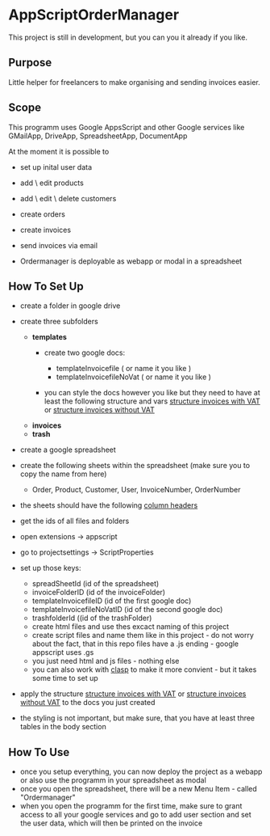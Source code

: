 # AppScriptOrderManager

This project is still in development, but you can you it already if you like.

## Purpose

Little helper for freelancers to make organising and sending invoices easier.

## Scope

This programm uses Google AppsScript and other Google services like GMailApp, DriveApp, SpreadsheetApp, DocumentApp

At the moment it is possible to 
- set up inital user data
- add \ edit products
- add \ edit \ delete customers
- create orders
- create invoices
- send invoices via email

- Ordermanager is deployable as webapp or modal in a spreadsheet

## How To Set Up

- create a folder in google drive 
- create three subfolders 
  - **templates**
    -  create two google docs: 
        - templateInvoicefile ( or name it you like )
        - templateInvoicefileNoVat ( or name it you like )

    - you can style the docs however you like but they need to have at least the following structure and vars [structure invoices with VAT](https://github.com/cjwelldone/OrderManager/blob/master/docstructure.md) or [structure invoices without VAT](https://github.com/cjwelldone/OrderManager/blob/master/docstructure_noVat.md)
  - **invoices**
  - **trash**
- create a google spreadsheet 
- create the following sheets within the spreadsheet (make sure you to copy the name from here)
  - Order, Product, Customer, User, InvoiceNumber, OrderNumber
- the sheets should have the following [column headers](https://github.com/cjwelldone/OrderManager/blob/master/sheetheaders.md)

- get the ids of all files and folders
- open extensions -> appscript
- go to projectsettings -> ScriptProperties
- set up those keys: 
  - spreadSheetId (id of the spreadsheet)
  - invoiceFolderID (id of the invoiceFolder)
  - templateInvoicefileID (id of the first google doc)
  - templateInvoicefileNoVatID (id of the second google doc)
  - trashfolderId ((id of the trashFolder)
  - create html files and use thes excact naming of this project 
  - create script files and name them like in this project - do not worry about the fact, that in this repo files have a .js ending - google appscript uses .gs
  - you just need html and js files - nothing else
  - you can also work with [clasp](https://github.com/google/clasp) to make it more convient - but it takes some time to set up 

- apply the structure [structure invoices with VAT](https://github.com/cjwelldone/OrderManager/blob/master/docstructure.md) or [structure invoices without VAT](https://github.com/cjwelldone/OrderManager/blob/master/docstructure_noVat.md) to the docs you just created
- the styling is not important, but make sure, that you have at least three tables in the body section

## How To Use

- once you setup everything, you can now deploy the project as a webapp or also use the programm in your spreadsheet as modal
- once you open the spreadsheet, there will be a new Menu Item - called "Ordermanager"
- when you open the programm for the first time, make sure to grant access to all your google services and go to add user section and set the user data, which will then be printed on the invoice


